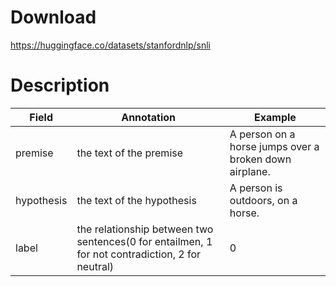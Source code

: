 # Download
https://huggingface.co/datasets/stanfordnlp/snli

# Description
| Field      | Annotation                                                                                      | Example                                                |
| ---------- | ----------------------------------------------------------------------------------------------- | ------------------------------------------------------ |
| premise    | the text of the premise                                                                         | A person on a horse jumps over a broken down airplane. |
| hypothesis | the text of the hypothesis                                                                      | A person is outdoors, on a horse.                      |
| label      | the relationship between two sentences(0 for entailmen, 1 for not contradiction, 2 for neutral) | 0                                                      |